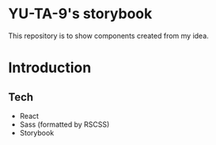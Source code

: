 # YU-TA-9's storybook

This repository is to show components created from my idea.

# Introduction

## Tech

- React
- Sass (formatted by RSCSS)
- Storybook

